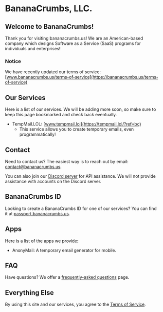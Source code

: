 # BananaCrumbs, LLC.

## Welcome to BananaCrumbs!

Thank you for visiting bananacrumbs.us!  We are an American-based company which designs Software as a Service (SaaS) programs
for individuals and enterprises!

### Notice

We have recently updated our terms of service: [www.bananacrumbs.us/terms-of-service](https://bananacrumbs.us/terms-of-service)

## Our Services

Here is a list of our services.  We will be adding more soon, so make sure to keep this page bookmarked and check back eventually.

- TempMail.LOL: [www.tempmail.lol](https://tempmail.lol/?ref=bc)
  - This service allows you to create temporary emails, even programmatically!

## Contact
Need to contact us?  The easiest way is to reach out by email: [contact@bananacrumbs.us](mailto:contact@bananacrumbs.us).

You can also join our [Discord server](https://discord.gg/UuBNdkKrh5) for API assistance.  We will not provide assistance
with accounts on the Discord server.

## BananaCrumbs ID
Looking to create a BananaCrumbs ID for one of our services?  You can find
it at [passport.bananacrumbs.us](https://passport.bananacrumbs.us).


## Apps

Here is a list of the apps we provide:
- AnonyMail: A temporary email generator for mobile.


## FAQ
Have questions?  We offer a [frequently-asked questions](https://bananacrumbs.us/faq) page.


## Everything Else

By using this site and our services, you agree to the [Terms of Service](https://bananacrumbs.us/terms-of-service).
